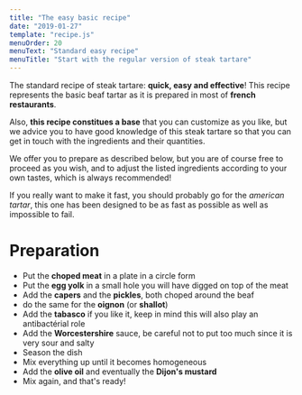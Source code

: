 ```yaml
---
title: "The easy basic recipe"
date: "2019-01-27"
template: "recipe.js"
menuOrder: 20
menuText: "Standard easy recipe"
menuTitle: "Start with the regular version of steak tartare"
---
```



The standard recipe of steak tartare: **quick, easy and effective**!
This recipe represents the basic beaf tartar as it is prepared in most of **french restaurants**.

Also, **this recipe constitues a base** that you can customize as you like, but we advice you to have good knowledge of this steak tartare so that you can get in touch with the ingredients and their quantities.

We offer you to prepare as described below, but you are of course free to proceed as you wish, and to adjust the listed ingredients according to your own tastes, which is always recommended!

If you really want to make it fast, you should probably go for the _american tartar_, this one has been designed to be as fast as possible as well as impossible to fail.


# Preparation
- Put the **choped meat** in a plate in a circle form
- Put the **egg yolk** in a small hole you will have digged on top of the meat
- Add the **capers** and the **pickles**, both choped around the beaf
- do the same for the **oignon** (or **shallot**)
- Add the **tabasco** if you like it, keep in mind this will also play an antibactérial role
- Add the **Worcestershire** sauce, be careful not to put too much since it is very sour and salty
- Season the dish
- Mix everything up until it becomes homogeneous
- Add the **olive oil** and eventually the **Dijon's mustard**
- Mix again, and that's ready!

